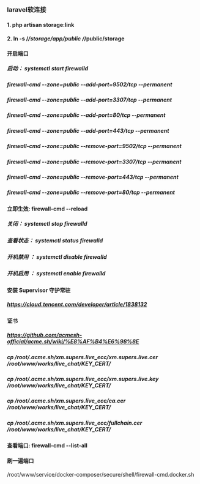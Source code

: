 ### laravel软连接
#### 1. php artisan storage:link
#### 2. ln -s /***/storage/app/public /***/public/storage

#### 开启端口
##### 启动： systemctl start firewalld
##### firewall-cmd --zone=public --add-port=9502/tcp --permanent
##### firewall-cmd --zone=public --add-port=3307/tcp --permanent
##### firewall-cmd --zone=public --add-port=80/tcp --permanent
##### firewall-cmd --zone=public --add-port=443/tcp --permanent


##### firewall-cmd --zone=public --remove-port=9502/tcp --permanent
##### firewall-cmd --zone=public --remove-port=3307/tcp --permanent
##### firewall-cmd --zone=public --remove-port=443/tcp --permanent
##### firewall-cmd --zone=public --remove-port=80/tcp --permanent
#### 立即生效: firewall-cmd --reload
##### 关闭： systemctl stop firewalld
##### 查看状态： systemctl status firewalld
##### 开机禁用  ： systemctl disable firewalld
##### 开机启用  ： systemctl enable firewalld

#### 安装 Supervisor 守护常驻
##### https://cloud.tencent.com/developer/article/1838132

#### 证书
##### https://github.com/acmesh-official/acme.sh/wiki/%E8%AF%B4%E6%98%8E
##### cp /root/.acme.sh/xm.supers.live_ecc/xm.supers.live.cer /root/www/works/live_chat/KEY_CERT/
##### cp /root/.acme.sh/xm.supers.live_ecc/xm.supers.live.key /root/www/works/live_chat/KEY_CERT/
##### cp /root/.acme.sh/xm.supers.live_ecc/ca.cer /root/www/works/live_chat/KEY_CERT/
##### cp /root/.acme.sh/xm.supers.live_ecc/fullchain.cer /root/www/works/live_chat/KEY_CERT/

#### 查看端口: firewall-cmd --list-all
#### 刷一遍端口
/root/www/service/docker-composer/secure/shell/firewall-cmd.docker.sh

